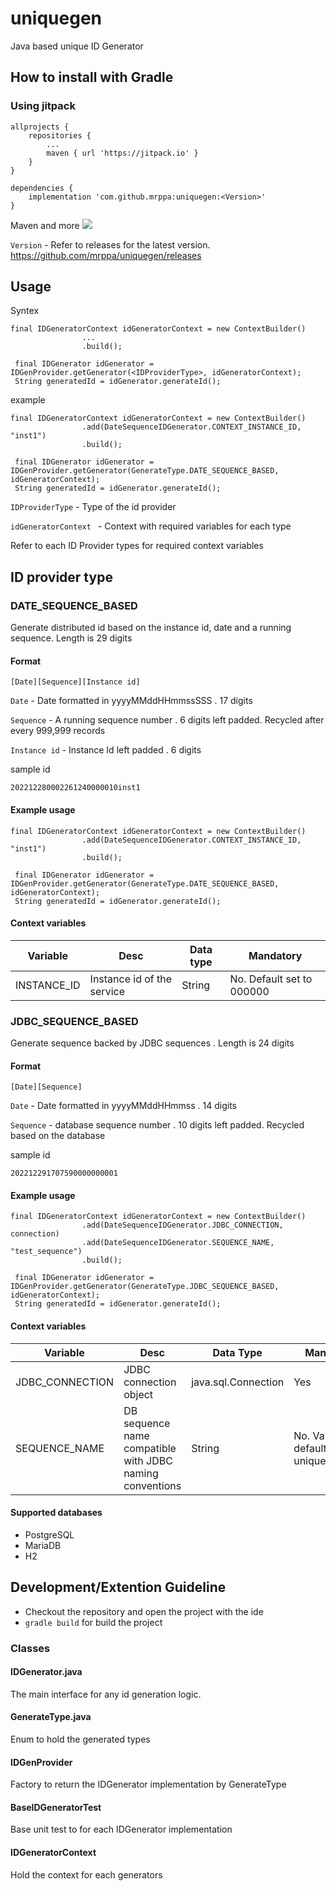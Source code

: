 # uniquegen
Java based unique ID Generator

## How to install with Gradle

### Using jitpack

```
allprojects {
    repositories {
        ...
        maven { url 'https://jitpack.io' }
    }
}
```

```
dependencies {
    implementation 'com.github.mrppa:uniquegen:<Version>'
}
```

Maven and more
[![](https://jitpack.io/v/mrppa/uniquegen.svg)](https://jitpack.io/#mrppa/uniquegen)

```Version``` - Refer to releases for the latest version. https://github.com/mrppa/uniquegen/releases

## Usage

Syntex
```
final IDGeneratorContext idGeneratorContext = new ContextBuilder()
                ...
                .build();
                
 final IDGenerator idGenerator = IDGenProvider.getGenerator(<IDProviderType>, idGeneratorContext);
 String generatedId = idGenerator.generateId();
```

example
```
final IDGeneratorContext idGeneratorContext = new ContextBuilder()
                .add(DateSequenceIDGenerator.CONTEXT_INSTANCE_ID, "inst1")
                .build();

 final IDGenerator idGenerator = IDGenProvider.getGenerator(GenerateType.DATE_SEQUENCE_BASED, idGeneratorContext);
 String generatedId = idGenerator.generateId(); 
```

```IDProviderType``` - Type of the id provider

```idGeneratorContext ``` - Context with required variables for each type

Refer to each ID Provider types for required context variables

## ID provider type

### DATE_SEQUENCE_BASED

Generate distributed id based on the instance id, date and a running sequence. 
Length is 29 digits

#### Format
```
[Date][Sequence][Instance id]
```

```Date``` - Date formatted in yyyyMMddHHmmssSSS . 17 digits

```Sequence``` - A running sequence number . 6 digits left padded. Recycled after every 999,999 records

```Instance id``` - Instance Id left padded . 6 digits


sample id
```
202212280002261240000010inst1
```

#### Example usage
```
final IDGeneratorContext idGeneratorContext = new ContextBuilder()
                .add(DateSequenceIDGenerator.CONTEXT_INSTANCE_ID, "inst1")
                .build();

 final IDGenerator idGenerator = IDGenProvider.getGenerator(GenerateType.DATE_SEQUENCE_BASED, idGeneratorContext);
 String generatedId = idGenerator.generateId(); 
```

#### Context variables
| Variable      |Desc                       | Data type | Mandatory                 |
|---------------|---------------------------|-----------|---------------------------|
| INSTANCE_ID   |Instance id of the service | String    | No. Default set to 000000 |


### JDBC_SEQUENCE_BASED

Generate sequence backed by JDBC sequences . Length is 24 digits

#### Format
```
[Date][Sequence]
```

```Date``` - Date formatted in yyyyMMddHHmmss . 14 digits

```Sequence``` - database sequence number . 10 digits left padded. Recycled based on the database 


sample id
```
202212291707590000000001
```

#### Example usage
```
final IDGeneratorContext idGeneratorContext = new ContextBuilder()
                .add(DateSequenceIDGenerator.JDBC_CONNECTION, connection)
                .add(DateSequenceIDGenerator.SEQUENCE_NAME, "test_sequence")
                .build();

 final IDGenerator idGenerator = IDGenProvider.getGenerator(GenerateType.JDBC_SEQUENCE_BASED, idGeneratorContext);
 String generatedId = idGenerator.generateId(); 
```

#### Context variables
| Variable        | Desc                                                      | Data Type           | Mandatory                            |
|-----------------|-----------------------------------------------------------|---------------------|--------------------------------------|
| JDBC_CONNECTION | JDBC connection object                                    | java.sql.Connection | Yes                                  |
| SEQUENCE_NAME   | DB sequence name compatible with JDBC naming conventions  | String              | No. Value default to uniquegen_jdbc  |

#### Supported databases
- PostgreSQL
- MariaDB
- H2

## Development/Extention Guideline
- Checkout the repository and open the project with the ide
- ```gradle build``` for build the project


### Classes
#### IDGenerator.java
The main interface for any id generation logic. 

#### GenerateType.java
Enum to hold the generated types

#### IDGenProvider
Factory to return the IDGenerator implementation by GenerateType

#### BaseIDGeneratorTest
Base unit test to for each IDGenerator implementation

#### IDGeneratorContext
Hold the context for each generators